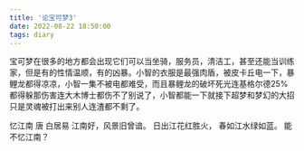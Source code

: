 ```yaml
---
title: '论宝可梦3'
date: 2022-08-22 18:50:00
tags: diary
---
```

宝可梦在很多的地方都会出现它们可以当坐骑，服务员，清洁工，甚至还能当训练家，但是有的性情温顺，有的凶暴。小智的衣服是最强肉盾，被皮卡丘电一下，暴鲤龙都得凉凉，小智一集不被电都难受，而且暴鲤龙的破坏死光连基格尔德25%都得躲那伤害连大木博士都伤不了别说了，小智都能一下就接下超梦和梦幻的大招只是灵魂被打出来别人连渣都不剩了。

忆江南 唐 白居易
江南好，风景旧曾谙。
日出江花红胜火，
春如江水绿如蓝。
能不忆江南？
